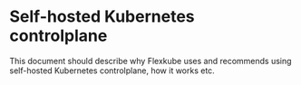 # Self-hosted Kubernetes controlplane

This document should describe why Flexkube uses and recommends using self-hosted Kubernetes controlplane, how it works etc.


